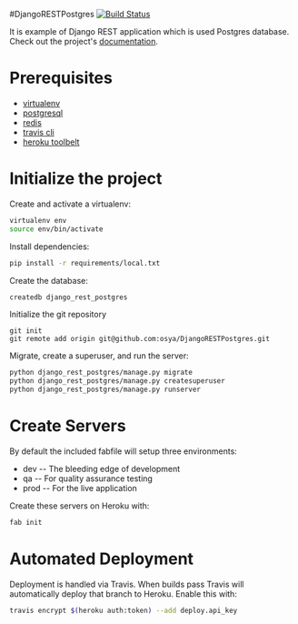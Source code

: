 #DjangoRESTPostgres
[![Build Status](https://travis-ci.org/osya/DjangoRESTPostgres.svg?branch=master)](https://travis-ci.org/osya/DjangoRESTPostgres)

It is example of Django REST application which is used Postgres database. Check out the project's [documentation](http://osya.github.io/DjangoRESTPostgres/).

# Prerequisites 
- [virtualenv](https://virtualenv.pypa.io/en/latest/)
- [postgresql](http://www.postgresql.org/)
- [redis](http://redis.io/)
- [travis cli](http://blog.travis-ci.com/2013-01-14-new-client/)
- [heroku toolbelt](https://toolbelt.heroku.com/)

# Initialize the project
Create and activate a virtualenv:

```bash
virtualenv env
source env/bin/activate
```
Install dependencies:

```bash
pip install -r requirements/local.txt
```
Create the database:

```bash
createdb django_rest_postgres
```
Initialize the git repository

```
git init
git remote add origin git@github.com:osya/DjangoRESTPostgres.git
```

Migrate, create a superuser, and run the server:
```bash
python django_rest_postgres/manage.py migrate
python django_rest_postgres/manage.py createsuperuser
python django_rest_postgres/manage.py runserver
```

# Create Servers
By default the included fabfile will setup three environments:

- dev -- The bleeding edge of development
- qa -- For quality assurance testing
- prod -- For the live application

Create these servers on Heroku with:

```bash
fab init
```

# Automated Deployment
Deployment is handled via Travis. When builds pass Travis will automatically deploy that branch to Heroku. Enable this with:
```bash
travis encrypt $(heroku auth:token) --add deploy.api_key
```
